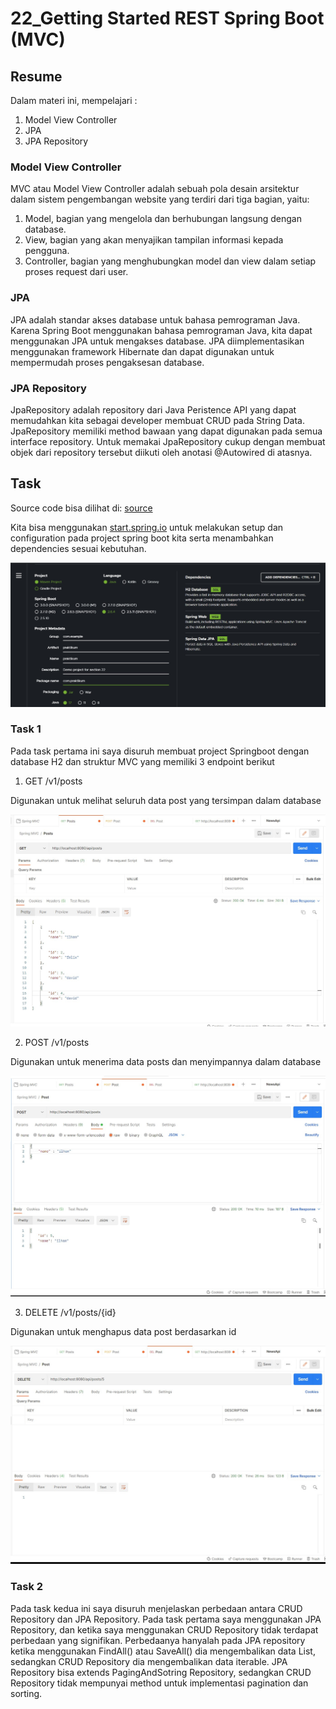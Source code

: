 # 22_Getting Started REST Spring Boot (MVC)

## Resume
Dalam materi ini, mempelajari :
1. Model View Controller
2. JPA
3. JPA Repository

### Model View Controller

MVC atau Model View Controller adalah sebuah pola desain arsitektur dalam sistem pengembangan website yang terdiri dari tiga bagian, yaitu:

1. Model, bagian yang mengelola dan berhubungan langsung dengan database.
2. View, bagian yang akan menyajikan tampilan informasi kepada pengguna.
3. Controller, bagian yang menghubungkan model dan view dalam setiap proses request dari user.

### JPA

JPA adalah standar akses database untuk bahasa pemrograman Java. Karena Spring Boot menggunakan bahasa pemrograman Java, kita dapat menggunakan JPA untuk mengakses database. JPA diimplementasikan menggunakan framework Hibernate dan dapat digunakan untuk mempermudah proses pengaksesan database.

### JPA Repository

JpaRepository adalah repository dari Java Peristence API yang dapat memudahkan kita sebagai developer membuat CRUD pada String Data. JpaRepository memiliki method bawaan yang dapat digunakan pada semua interface repository. Untuk memakai JpaRepository cukup dengan membuat objek dari repository tersebut diikuti oleh anotasi @Autowired di atasnya.

## Task

Source code bisa dilihat di: [source](./praktikum/src/main/java/com/praktikum)

Kita bisa menggunakan [start.spring.io](https://start.spring.io/) untuk melakukan setup dan configuration pada project spring boot kita serta menambahkan dependencies sesuai kebutuhan.

![output](./screenshots/startspring.jpg)

### Task 1

Pada task pertama ini saya disuruh membuat project Springboot dengan database H2 dan struktur MVC yang memiliki 3 endpoint berikut

1. GET /v1/posts

Digunakan untuk melihat seluruh data post yang tersimpan dalam database

![output](./screenshots/getAll.jpg)

2. POST /v1/posts

Digunakan untuk menerima data posts dan menyimpannya dalam database

![output](./screenshots/post.jpg)

3. DELETE /v1/posts/{id}

Digunakan untuk menghapus data post berdasarkan id

![output](./screenshots/delete.jpg)

### Task 2

Pada task kedua ini saya disuruh menjelaskan perbedaan antara CRUD Repository dan JPA Repository. Pada task pertama saya menggunakan JPA Repository, dan ketika saya menggunakan CRUD Repository tidak terdapat perbedaan yang signifikan. Perbedaanya hanyalah pada JPA repository ketika menggunakan FindAll() atau SaveAll() dia mengembalikan data List, sedangkan CRUD Repository dia mengembalikan data iterable. JPA Repository bisa extends PagingAndSotring Repository, sedangkan CRUD Repository tidak mempunyai method untuk implementasi pagination dan sorting.